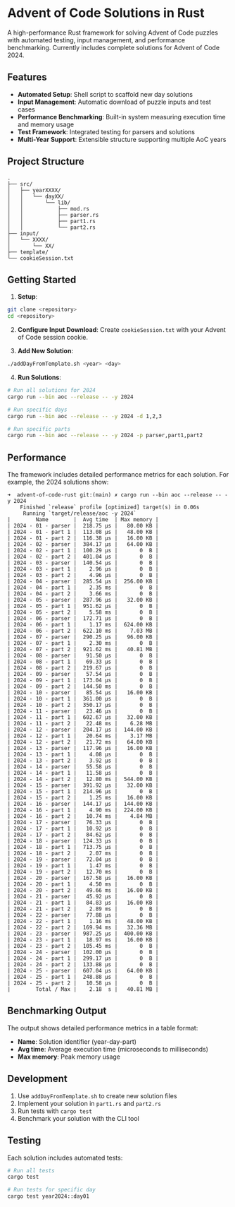 # Advent of Code Solutions in Rust

A high-performance Rust framework for solving Advent of Code puzzles with automated testing, input management, and
performance benchmarking. Currently includes complete solutions for Advent of Code 2024.

## Features

- **Automated Setup**: Shell script to scaffold new day solutions
- **Input Management**: Automatic download of puzzle inputs and test cases
- **Performance Benchmarking**: Built-in system measuring execution time and memory usage
- **Test Framework**: Integrated testing for parsers and solutions
- **Multi-Year Support**: Extensible structure supporting multiple AoC years

## Project Structure

```
.
├── src/
│   ├── yearXXXX/
│   │   └── dayXX/
│   │       └── lib/
│   │           ├── mod.rs
│   │           ├── parser.rs
│   │           ├── part1.rs
│   │           └── part2.rs
├── input/
│   └── XXXX/
│       └── XX/
├── template/
└── cookieSession.txt
```

## Getting Started

1. **Setup**:

```bash
git clone <repository>
cd <repository>
```

2. **Configure Input Download**:
   Create `cookieSession.txt` with your Advent of Code session cookie.

3. **Add New Solution**:

```bash
./addDayFromTemplate.sh <year> <day>
```

4. **Run Solutions**:

```bash
# Run all solutions for 2024
cargo run --bin aoc --release -- -y 2024

# Run specific days
cargo run --bin aoc --release -- -y 2024 -d 1,2,3

# Run specific parts
cargo run --bin aoc --release -- -y 2024 -p parser,part1,part2
```

## Performance

The framework includes detailed performance metrics for each solution. For example, the 2024 solutions show:

```
➜  advent-of-code-rust git:(main) ✗ cargo run --bin aoc --release -- -y 2024      
    Finished `release` profile [optimized] target(s) in 0.06s
     Running `target/release/aoc -y 2024`
|        Name        |  Avg time  | Max memory |
| 2024 - 01 - parser |  218.75 µs |   80.00 KB |
| 2024 - 01 - part 1 |  113.08 µs |   48.00 KB |
| 2024 - 01 - part 2 |  116.38 µs |   16.00 KB |
| 2024 - 02 - parser |  384.17 µs |   64.00 KB |
| 2024 - 02 - part 1 |  100.29 µs |       0  B |
| 2024 - 02 - part 2 |  401.04 µs |       0  B |
| 2024 - 03 - parser |  140.54 µs |       0  B |
| 2024 - 03 - part 1 |    2.96 µs |       0  B |
| 2024 - 03 - part 2 |    4.96 µs |       0  B |
| 2024 - 04 - parser |  285.54 µs |  256.00 KB |
| 2024 - 04 - part 1 |    2.35 ms |       0  B |
| 2024 - 04 - part 2 |    3.66 ms |       0  B |
| 2024 - 05 - parser |  287.96 µs |   32.00 KB |
| 2024 - 05 - part 1 |  951.62 µs |       0  B |
| 2024 - 05 - part 2 |    5.58 ms |       0  B |
| 2024 - 06 - parser |  172.71 µs |       0  B |
| 2024 - 06 - part 1 |    1.17 ms |  624.00 KB |
| 2024 - 06 - part 2 |  622.10 ms |    7.03 MB |
| 2024 - 07 - parser |  290.25 µs |   96.00 KB |
| 2024 - 07 - part 1 |    2.30 ms |       0  B |
| 2024 - 07 - part 2 |  921.62 ms |   40.81 MB |
| 2024 - 08 - parser |   91.50 µs |       0  B |
| 2024 - 08 - part 1 |   69.33 µs |       0  B |
| 2024 - 08 - part 2 |  219.67 µs |       0  B |
| 2024 - 09 - parser |   57.54 µs |       0  B |
| 2024 - 09 - part 1 |  173.04 µs |       0  B |
| 2024 - 09 - part 2 |  144.50 ms |       0  B |
| 2024 - 10 - parser |   85.54 µs |   16.00 KB |
| 2024 - 10 - part 1 |  361.00 µs |       0  B |
| 2024 - 10 - part 2 |  350.17 µs |       0  B |
| 2024 - 11 - parser |   23.46 µs |       0  B |
| 2024 - 11 - part 1 |  602.67 µs |   32.00 KB |
| 2024 - 11 - part 2 |   22.48 ms |    6.28 MB |
| 2024 - 12 - parser |  204.17 µs |  144.00 KB |
| 2024 - 12 - part 1 |   20.64 ms |    3.17 MB |
| 2024 - 12 - part 2 |   21.72 ms |   64.00 KB |
| 2024 - 13 - parser |  117.96 µs |   16.00 KB |
| 2024 - 13 - part 1 |    4.08 µs |       0  B |
| 2024 - 13 - part 2 |    3.92 µs |       0  B |
| 2024 - 14 - parser |   55.58 µs |       0  B |
| 2024 - 14 - part 1 |   11.58 µs |       0  B |
| 2024 - 14 - part 2 |   12.80 ms |  544.00 KB |
| 2024 - 15 - parser |  391.92 µs |   32.00 KB |
| 2024 - 15 - part 1 |  214.96 µs |       0  B |
| 2024 - 15 - part 2 |    1.25 ms |   16.00 KB |
| 2024 - 16 - parser |  144.17 µs |  144.00 KB |
| 2024 - 16 - part 1 |    4.90 ms |  224.00 KB |
| 2024 - 16 - part 2 |   10.74 ms |    4.84 MB |
| 2024 - 17 - parser |   76.33 µs |       0  B |
| 2024 - 17 - part 1 |   10.92 µs |       0  B |
| 2024 - 17 - part 2 |   84.62 µs |       0  B |
| 2024 - 18 - parser |  124.33 µs |       0  B |
| 2024 - 18 - part 1 |  713.75 µs |       0  B |
| 2024 - 18 - part 2 |    2.07 ms |       0  B |
| 2024 - 19 - parser |   72.04 µs |       0  B |
| 2024 - 19 - part 1 |    1.47 ms |       0  B |
| 2024 - 19 - part 2 |   12.70 ms |       0  B |
| 2024 - 20 - parser |  167.58 µs |   16.00 KB |
| 2024 - 20 - part 1 |    4.50 ms |       0  B |
| 2024 - 20 - part 2 |   49.66 ms |   16.00 KB |
| 2024 - 21 - parser |   45.92 µs |       0  B |
| 2024 - 21 - part 1 |   84.83 µs |   16.00 KB |
| 2024 - 21 - part 2 |    2.89 ms |       0  B |
| 2024 - 22 - parser |   77.88 µs |       0  B |
| 2024 - 22 - part 1 |    1.16 ms |   48.00 KB |
| 2024 - 22 - part 2 |  169.94 ms |   32.36 MB |
| 2024 - 23 - parser |  987.25 µs |  400.00 KB |
| 2024 - 23 - part 1 |   18.97 ms |   16.00 KB |
| 2024 - 23 - part 2 |  105.45 ms |       0  B |
| 2024 - 24 - parser |  102.00 µs |       0  B |
| 2024 - 24 - part 1 |  299.17 µs |       0  B |
| 2024 - 24 - part 2 |  133.88 µs |       0  B |
| 2024 - 25 - parser |  607.04 µs |   64.00 KB |
| 2024 - 25 - part 1 |  248.88 µs |       0  B |
| 2024 - 25 - part 2 |   10.58 µs |       0  B |
|        Total / Max |    2.18  s |   40.81 MB |
```

## Benchmarking Output

The output shows detailed performance metrics in a table format:

- **Name**: Solution identifier (year-day-part)
- **Avg time**: Average execution time (microseconds to milliseconds)
- **Max memory**: Peak memory usage

## Development

1. Use `addDayFromTemplate.sh` to create new solution files
2. Implement your solution in `part1.rs` and `part2.rs`
3. Run tests with `cargo test`
4. Benchmark your solution with the CLI tool

## Testing

Each solution includes automated tests:

```bash
# Run all tests
cargo test

# Run tests for specific day
cargo test year2024::day01
```
